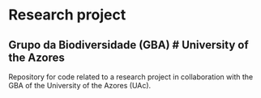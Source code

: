 # Research project
## Grupo da Biodiversidade (GBA) # University of the Azores

Repository for code related to a research project in collaboration with the GBA of the University of the Azores (UAc).

